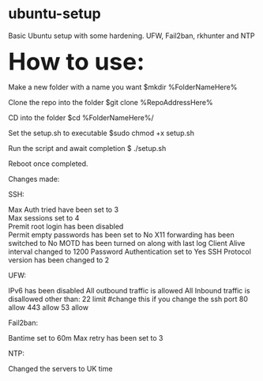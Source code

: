 # ubuntu-setup
Basic Ubuntu setup with some hardening. UFW, Fail2ban, rkhunter and NTP

<b><font size="24">How to use:</b></font>

Make a new folder with a name you want
$mkdir %FolderNameHere%

Clone the repo into the folder
$git clone %RepoAddressHere%

CD into the folder
$cd %FolderNameHere%/

Set the setup.sh to executable
$sudo chmod +x setup.sh

Run the script and await completion
$ ./setup.sh

Reboot once completed.

Changes made:

SSH:

Max Auth tried have been set to 3<br>
Max sessions set to 4<br>
Premit root login has been disabled<br>
Permit empty passwords has been set to No
X11 forwarding has been switched to No
MOTD has been turned on along with last log
Client Alive interval changed to 1200
Password Authentication set to Yes
SSH Protocol version has been changed to 2

UFW:

IPv6 has been disabled
All outbound traffic is allowed
All Inbound traffic is disallowed other than:
22 limit #change this if you change the ssh port
80 allow
443 allow
53 allow

Fail2ban:

Bantime set to 60m
Max retry has been set to 3

NTP:

Changed the servers to UK time
